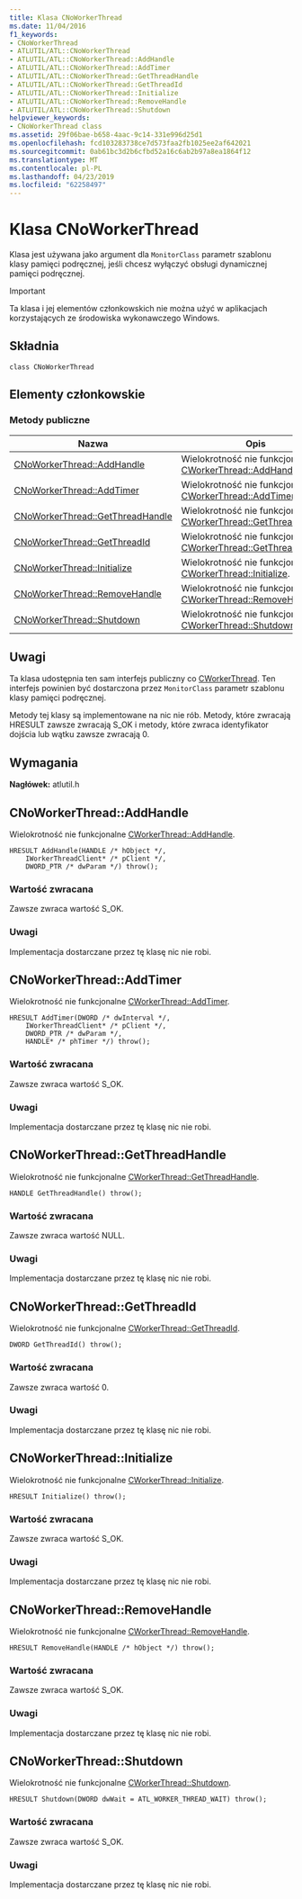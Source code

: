 ```yaml
---
title: Klasa CNoWorkerThread
ms.date: 11/04/2016
f1_keywords:
- CNoWorkerThread
- ATLUTIL/ATL::CNoWorkerThread
- ATLUTIL/ATL::CNoWorkerThread::AddHandle
- ATLUTIL/ATL::CNoWorkerThread::AddTimer
- ATLUTIL/ATL::CNoWorkerThread::GetThreadHandle
- ATLUTIL/ATL::CNoWorkerThread::GetThreadId
- ATLUTIL/ATL::CNoWorkerThread::Initialize
- ATLUTIL/ATL::CNoWorkerThread::RemoveHandle
- ATLUTIL/ATL::CNoWorkerThread::Shutdown
helpviewer_keywords:
- CNoWorkerThread class
ms.assetid: 29f06bae-b658-4aac-9c14-331e996d25d1
ms.openlocfilehash: fcd103283738ce7d573faa2fb1025ee2af642021
ms.sourcegitcommit: 0ab61bc3d2b6cfbd52a16c6ab2b97a8ea1864f12
ms.translationtype: MT
ms.contentlocale: pl-PL
ms.lasthandoff: 04/23/2019
ms.locfileid: "62258497"
---
```

# <a name="cnoworkerthread-class"></a>Klasa CNoWorkerThread

Klasa jest używana jako argument dla `MonitorClass` parametr szablonu klasy pamięci podręcznej, jeśli chcesz wyłączyć obsługi dynamicznej pamięci podręcznej.

> [!IMPORTANT]
>  Ta klasa i jej elementów członkowskich nie można użyć w aplikacjach korzystających ze środowiska wykonawczego Windows.

## <a name="syntax"></a>Składnia

```
class CNoWorkerThread
```

## <a name="members"></a>Elementy członkowskie

### <a name="public-methods"></a>Metody publiczne

|Nazwa|Opis|
|----------|-----------------|
|[CNoWorkerThread::AddHandle](#addhandle)|Wielokrotność nie funkcjonalne [CWorkerThread::AddHandle](../../atl/reference/cworkerthread-class.md#addhandle).|
|[CNoWorkerThread::AddTimer](#addtimer)|Wielokrotność nie funkcjonalne [CWorkerThread::AddTimer](../../atl/reference/cworkerthread-class.md#addtimer).|
|[CNoWorkerThread::GetThreadHandle](#getthreadhandle)|Wielokrotność nie funkcjonalne [CWorkerThread::GetThreadHandle](../../atl/reference/cworkerthread-class.md#getthreadhandle).|
|[CNoWorkerThread::GetThreadId](#getthreadid)|Wielokrotność nie funkcjonalne [CWorkerThread::GetThreadId](../../atl/reference/cworkerthread-class.md#getthreadid).|
|[CNoWorkerThread::Initialize](#initialize)|Wielokrotność nie funkcjonalne [CWorkerThread::Initialize](../../atl/reference/cworkerthread-class.md#initialize).|
|[CNoWorkerThread::RemoveHandle](#removehandle)|Wielokrotność nie funkcjonalne [CWorkerThread::RemoveHandle](../../atl/reference/cworkerthread-class.md#removehandle).|
|[CNoWorkerThread::Shutdown](#shutdown)|Wielokrotność nie funkcjonalne [CWorkerThread::Shutdown](../../atl/reference/cworkerthread-class.md#shutdown).|

## <a name="remarks"></a>Uwagi

Ta klasa udostępnia ten sam interfejs publiczny co [CWorkerThread](../../atl/reference/cworkerthread-class.md). Ten interfejs powinien być dostarczona przez `MonitorClass` parametr szablonu klasy pamięci podręcznej.

Metody tej klasy są implementowane na nic nie rób. Metody, które zwracają HRESULT zawsze zwracają S_OK i metody, które zwraca identyfikator dojścia lub wątku zawsze zwracają 0.

## <a name="requirements"></a>Wymagania

**Nagłówek:** atlutil.h

##  <a name="addhandle"></a>  CNoWorkerThread::AddHandle

Wielokrotność nie funkcjonalne [CWorkerThread::AddHandle](../../atl/reference/cworkerthread-class.md#addhandle).

```
HRESULT AddHandle(HANDLE /* hObject */,
    IWorkerThreadClient* /* pClient */,
    DWORD_PTR /* dwParam */) throw();
```

### <a name="return-value"></a>Wartość zwracana

Zawsze zwraca wartość S_OK.

### <a name="remarks"></a>Uwagi

Implementacja dostarczane przez tę klasę nic nie robi.

##  <a name="addtimer"></a>  CNoWorkerThread::AddTimer

Wielokrotność nie funkcjonalne [CWorkerThread::AddTimer](../../atl/reference/cworkerthread-class.md#addtimer).

```
HRESULT AddTimer(DWORD /* dwInterval */,
    IWorkerThreadClient* /* pClient */,
    DWORD_PTR /* dwParam */,
    HANDLE* /* phTimer */) throw();
```

### <a name="return-value"></a>Wartość zwracana

Zawsze zwraca wartość S_OK.

### <a name="remarks"></a>Uwagi

Implementacja dostarczane przez tę klasę nic nie robi.

##  <a name="getthreadhandle"></a>  CNoWorkerThread::GetThreadHandle

Wielokrotność nie funkcjonalne [CWorkerThread::GetThreadHandle](../../atl/reference/cworkerthread-class.md#getthreadhandle).

```
HANDLE GetThreadHandle() throw();
```

### <a name="return-value"></a>Wartość zwracana

Zawsze zwraca wartość NULL.

### <a name="remarks"></a>Uwagi

Implementacja dostarczane przez tę klasę nic nie robi.

##  <a name="getthreadid"></a>  CNoWorkerThread::GetThreadId

Wielokrotność nie funkcjonalne [CWorkerThread::GetThreadId](../../atl/reference/cworkerthread-class.md#getthreadid).

```
DWORD GetThreadId() throw();
```

### <a name="return-value"></a>Wartość zwracana

Zawsze zwraca wartość 0.

### <a name="remarks"></a>Uwagi

Implementacja dostarczane przez tę klasę nic nie robi.

##  <a name="initialize"></a>  CNoWorkerThread::Initialize

Wielokrotność nie funkcjonalne [CWorkerThread::Initialize](../../atl/reference/cworkerthread-class.md#initialize).

```
HRESULT Initialize() throw();
```

### <a name="return-value"></a>Wartość zwracana

Zawsze zwraca wartość S_OK.

### <a name="remarks"></a>Uwagi

Implementacja dostarczane przez tę klasę nic nie robi.

##  <a name="removehandle"></a>  CNoWorkerThread::RemoveHandle

Wielokrotność nie funkcjonalne [CWorkerThread::RemoveHandle](../../atl/reference/cworkerthread-class.md#removehandle).

```
HRESULT RemoveHandle(HANDLE /* hObject */) throw();
```

### <a name="return-value"></a>Wartość zwracana

Zawsze zwraca wartość S_OK.

### <a name="remarks"></a>Uwagi

Implementacja dostarczane przez tę klasę nic nie robi.

##  <a name="shutdown"></a>  CNoWorkerThread::Shutdown

Wielokrotność nie funkcjonalne [CWorkerThread::Shutdown](../../atl/reference/cworkerthread-class.md#shutdown).

```
HRESULT Shutdown(DWORD dwWait = ATL_WORKER_THREAD_WAIT) throw();
```

### <a name="return-value"></a>Wartość zwracana

Zawsze zwraca wartość S_OK.

### <a name="remarks"></a>Uwagi

Implementacja dostarczane przez tę klasę nic nie robi.
